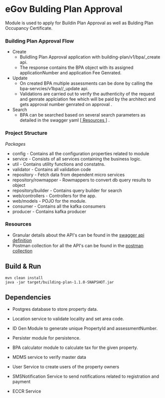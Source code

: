 

# eGov Bulding Plan Approval



Module is used to apply for Buildin Plan Approval as well as Bulding Plan Occupancy Certificate.

### Building Plan Approval Flow
- Create
   - Bulidling Plan Approval application with building-plan/v1/bpa/_create api.
   - The response contains the BPA object with its assigned applicationNumber  and application Fee Genrated.
- Update
   -  On created BPA multiple assessments can be done by calling the bpa-servcies/v1bpa//_update api.
    - Validations are carried out to verify the authenticity of the request and genrate applciation fee which will be paid by the architect and gets approval number genrated on approval .
- Search
   -  BPA can be searched based on several search parameters as detailed in the swagger yaml [[ Resources ](#resources)] .




### Project Structure 
*Packages*
 - config - Contains all the configuration properties related to module
 - service - Consists of all services containing the business logic.
 - util - Contains utility functions and constatns.
 - validator - Contains all validation code
 - repository - Fetch data from dependent micro services
 - repository/rowmapper - Rowmappers to convert db query results to object
 - repository/builder - Contains query builder for search
 - web/controllers - Controllers for the app.
 - web/models - POJO for the module.
 - consumer - Contains all the kafka consumers
 - producer - Contains kafka producer


### Resources
- Granular details about the API's can be found in the [swagger api definition](https://app.swaggerhub.com/apis/egov-foundation/Building-plan/1.0.0#/BPA)
- Postman collection for all the API's can be found in the [postman collection](https://drive.google.com/open?id=1O7ybVCLwwpF0cHlNFJqh6PNwLw13QFJg)


## Build & Run


    mvn clean install
    java -jar target/building-plan-1.1.0-SNAPSHOT.jar


## Dependencies


- Postgres database to store property data.

- Location service to validate locality and set area code.

- ID Gen Module to generate unique PropertyId and assessmentNumber.

- Persister module for persistence.

- BPA calculator module to calculate tax for the given property.

- MDMS service to verify master data

- User Service to create users of the property owners

- SMSNotification Service to send notifications related to registration and payment

- ECCR Service
